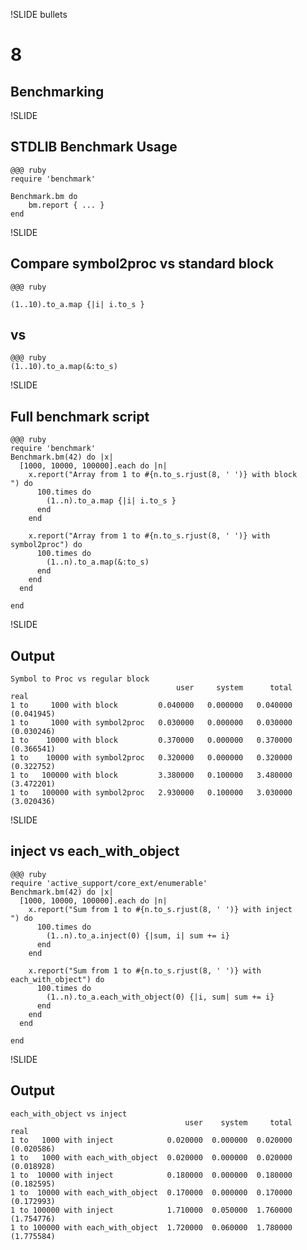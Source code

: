 !SLIDE bullets
# 8 #
## Benchmarking ##

!SLIDE

## STDLIB Benchmark Usage ##

	@@@ ruby
	require 'benchmark'
	
	Benchmark.bm do
		bm.report { ... }
	end
	
!SLIDE

## Compare symbol2proc vs standard block ##

	@@@ ruby
	
	(1..10).to_a.map {|i| i.to_s }
	
## vs ##

	@@@ ruby
	(1..10).to_a.map(&:to_s)
	
	
!SLIDE

## Full benchmark script ##

	@@@ ruby
	require 'benchmark'
	Benchmark.bm(42) do |x|
	  [1000, 10000, 100000].each do |n|
	    x.report("Array from 1 to #{n.to_s.rjust(8, ' ')} with block      ") do
	      100.times do
	        (1..n).to_a.map {|i| i.to_s }
	      end
	    end

	    x.report("Array from 1 to #{n.to_s.rjust(8, ' ')} with symbol2proc") do
	      100.times do
	        (1..n).to_a.map(&:to_s)
	      end
	    end
	  end

	end	

!SLIDE

## Output ##


	Symbol to Proc vs regular block
	                                     user     system      total      real
	1 to     1000 with block         0.040000   0.000000   0.040000 (0.041945)
	1 to     1000 with symbol2proc   0.030000   0.000000   0.030000 (0.030246)
	1 to    10000 with block         0.370000   0.000000   0.370000 (0.366541)
	1 to    10000 with symbol2proc   0.320000   0.000000   0.320000 (0.322752)
	1 to   100000 with block         3.380000   0.100000   3.480000 (3.472201)
	1 to   100000 with symbol2proc   2.930000   0.100000   3.030000 (3.020436)

!SLIDE

## inject vs each_with_object ##

	@@@ ruby
	require 'active_support/core_ext/enumerable'
	Benchmark.bm(42) do |x|
	  [1000, 10000, 100000].each do |n|
	    x.report("Sum from 1 to #{n.to_s.rjust(8, ' ')} with inject          ") do
	      100.times do
	        (1..n).to_a.inject(0) {|sum, i| sum += i}
	      end
	    end

	    x.report("Sum from 1 to #{n.to_s.rjust(8, ' ')} with each_with_object") do
	      100.times do
	        (1..n).to_a.each_with_object(0) {|i, sum| sum += i}
	      end
	    end
	  end

	end


!SLIDE

## Output ##

	each_with_object vs inject
	                                       user    system     total      real
	1 to   1000 with inject            0.020000  0.000000  0.020000 (0.020586)
	1 to   1000 with each_with_object  0.020000  0.000000  0.020000 (0.018928)
	1 to  10000 with inject            0.180000  0.000000  0.180000 (0.182595)
	1 to  10000 with each_with_object  0.170000  0.000000  0.170000 (0.172993)
	1 to 100000 with inject            1.710000  0.050000  1.760000 (1.754776)
	1 to 100000 with each_with_object  1.720000  0.060000  1.780000 (1.775584)